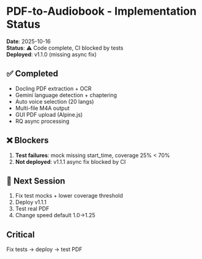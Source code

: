 # PDF-to-Audiobook - Implementation Status

**Date**: 2025-10-16  
**Status**: ⚠️ Code complete, CI blocked by tests  
**Deployed**: v1.1.0 (missing async fix)

## ✅ Completed
- Docling PDF extraction + OCR
- Gemini language detection + chaptering  
- Auto voice selection (20 langs)
- Multi-file M4A output
- GUI PDF upload (Alpine.js)
- RQ async processing

## ❌ Blockers
1. **Test failures**: mock missing start_time, coverage 25% < 70%
2. **Not deployed**: v1.1.1 async fix blocked by CI

## 🔧 Next Session
1. Fix test mocks + lower coverage threshold
2. Deploy v1.1.1 
3. Test real PDF
4. Change speed default 1.0→1.25

## Critical
Fix tests → deploy → test PDF
